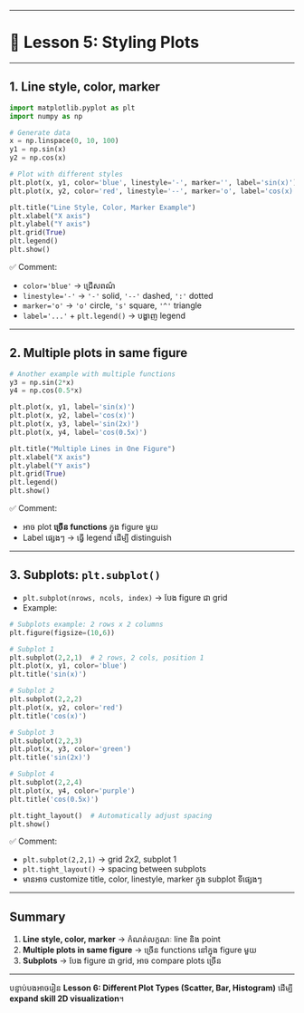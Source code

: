 
---

# 📘 Lesson 5: Styling Plots

---

## **1. Line style, color, marker**

```python
import matplotlib.pyplot as plt
import numpy as np

# Generate data
x = np.linspace(0, 10, 100)
y1 = np.sin(x)
y2 = np.cos(x)

# Plot with different styles
plt.plot(x, y1, color='blue', linestyle='-', marker='', label='sin(x)')   # solid blue line
plt.plot(x, y2, color='red', linestyle='--', marker='o', label='cos(x)')  # dashed red line with circle markers

plt.title("Line Style, Color, Marker Example")
plt.xlabel("X axis")
plt.ylabel("Y axis")
plt.grid(True)
plt.legend()
plt.show()
```

✅ Comment:

* `color='blue'` → ជ្រើសពណ៌
* `linestyle='-'` → `'-'` solid, `'--'` dashed, `':'` dotted
* `marker='o'` → `'o'` circle, `'s'` square, `'^'` triangle
* `label='...'` + `plt.legend()` → បង្ហាញ legend

---

## **2. Multiple plots in same figure**

```python
# Another example with multiple functions
y3 = np.sin(2*x)
y4 = np.cos(0.5*x)

plt.plot(x, y1, label='sin(x)')
plt.plot(x, y2, label='cos(x)')
plt.plot(x, y3, label='sin(2x)')
plt.plot(x, y4, label='cos(0.5x)')

plt.title("Multiple Lines in One Figure")
plt.xlabel("X axis")
plt.ylabel("Y axis")
plt.grid(True)
plt.legend()
plt.show()
```

✅ Comment:

* អាច plot **ច្រើន functions** ក្នុង figure មួយ
* Label ផ្សេងៗ → ធ្វើ legend ដើម្បី distinguish

---

## **3. Subplots: `plt.subplot()`**

* `plt.subplot(nrows, ncols, index)` → បែង figure ជា grid
* Example:

```python
# Subplots example: 2 rows x 2 columns
plt.figure(figsize=(10,6))

# Subplot 1
plt.subplot(2,2,1)  # 2 rows, 2 cols, position 1
plt.plot(x, y1, color='blue')
plt.title('sin(x)')

# Subplot 2
plt.subplot(2,2,2)
plt.plot(x, y2, color='red')
plt.title('cos(x)')

# Subplot 3
plt.subplot(2,2,3)
plt.plot(x, y3, color='green')
plt.title('sin(2x)')

# Subplot 4
plt.subplot(2,2,4)
plt.plot(x, y4, color='purple')
plt.title('cos(0.5x)')

plt.tight_layout()  # Automatically adjust spacing
plt.show()
```

✅ Comment:

* `plt.subplot(2,2,1)` → grid 2x2, subplot 1
* `plt.tight_layout()` → spacing between subplots
* មានអាច customize title, color, linestyle, marker ក្នុង subplot ទីផ្សេងៗ

---

## **Summary**

1. **Line style, color, marker** → កំណត់លក្ខណៈ line និង point
2. **Multiple plots in same figure** → ច្រើន functions នៅក្នុង figure មួយ
3. **Subplots** → បែង figure ជា grid, អាច compare plots ច្រើន

---

បន្ទាប់បងអាចរៀន **Lesson 6: Different Plot Types (Scatter, Bar, Histogram)** ដើម្បី **expand skill 2D visualization**។
